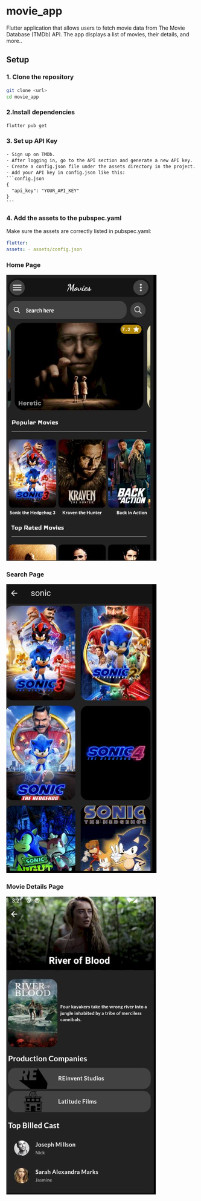 # movie_app

Flutter application that allows users to fetch movie data from The Movie Database (TMDb) API. The app displays a list of movies, their details, and more..

## Setup

### 1. Clone the repository

```bash
git clone <url>
cd movie_app
```

### 2.Install dependencies

```bash
flutter pub get
```

### 3. Set up API Key

    - Sign up on TMDb.
    - After logging in, go to the API section and generate a new API key.
    - Create a config.json file under the assets directory in the project.
    - Add your API key in config.json like this:
    ```config.json
    {
      "api_key": "YOUR_API_KEY"
    }
    ```

### 4. Add the assets to the pubspec.yaml

Make sure the assets are correctly listed in pubspec.yaml:

```pubspec.yaml
flutter:
assets: - assets/config.json
```

### Home Page

![Home Page](images/home.JPG)

### Search Page

![Search Page](images/search.JPG)

### Movie Details Page

![Movie Details Page](images/detail_view.JPG)
